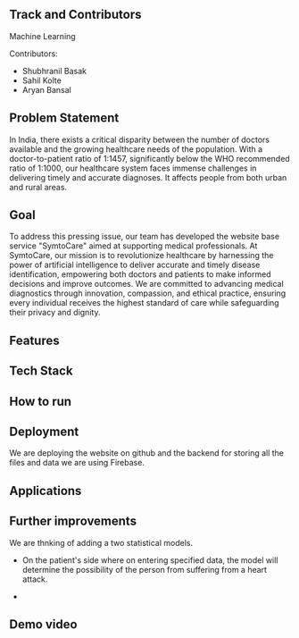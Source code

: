 ## Track and Contributors

Machine Learning

Contributors:
* Shubhranil Basak
* Sahil Kolte
* Aryan Bansal
## Problem Statement

In India, there exists a critical disparity between the number of doctors available and the growing healthcare needs of the population. With a doctor-to-patient ratio of 1:1457, significantly below the WHO recommended ratio of 1:1000, our healthcare system faces immense challenges in delivering timely and accurate diagnoses. It affects people from both urban and rural areas.
## Goal

To address this pressing issue, our team has developed the website base service "SymtoCare" aimed at supporting medical professionals. At SymtoCare, our mission is to revolutionize healthcare by harnessing the power of artificial intelligence to deliver accurate and timely disease identification, empowering both doctors and patients to make informed decisions and improve outcomes. We are committed to advancing medical diagnostics through innovation, compassion, and ethical practice, ensuring every individual receives the highest standard of care while safeguarding their privacy and dignity.
## Features


## Tech Stack


## How to run
## Deployment

We are deploying the website on github and the backend for storing all the files and data we are using Firebase.
## Applications
## Further improvements

We are thnking of adding a two statistical models. 

* On the patient's side where on entering specified data, the model will determine the possibility of the person from suffering from a heart attack.

*
## Demo video
